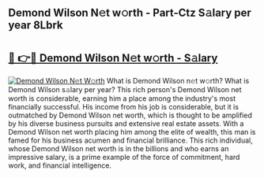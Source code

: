 ## Demond Wilson N𝚎t w𝚘rth - Part-Ctz S𝚊lary per year 8Lbrk

# <h2><a href="http://gc3mbch.nevu.top/?p=Demond+Wilson">🔗 👉🔴 Demond Wilson N𝚎t w𝚘rth - S𝚊lary</a></h2>

[![Demond Wilson N𝚎t W𝚘rth](https://i.imgur.com/Oavwk0R.jpeg)](http://gc3mbch.nevu.top/?p=Demond+Wilson)
What is Demond Wilson n𝚎t w𝚘rth? What is Demond Wilson s𝚊lary per year?
This rich person's Demond Wilson net worth is considerable, earning him a place among the industry's most financially successful. His income from his job is considerable, but it is outmatched by Demond Wilson net worth, which is thought to be amplified by his diverse business pursuits and extensive real estate assets. With a Demond Wilson net worth placing him among the elite of wealth, this man is famed for his business acumen and financial brilliance. This rich individual, whose Demond Wilson net worth is in the billions and who earns an impressive salary, is a prime example of the force of commitment, hard work, and financial intelligence.
